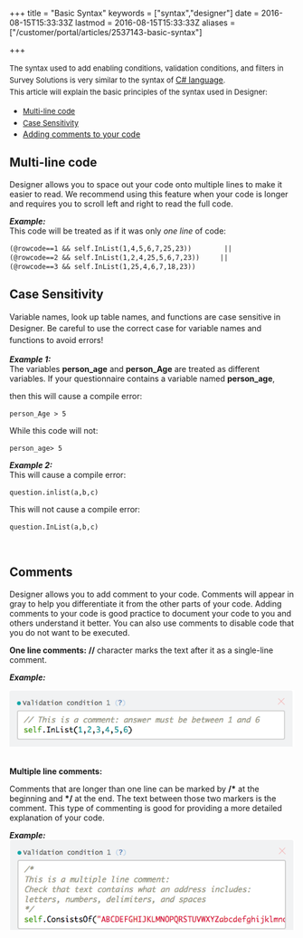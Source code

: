 +++
title = "Basic Syntax"
keywords = ["syntax","designer"]
date = 2016-08-15T15:33:33Z
lastmod = 2016-08-15T15:33:33Z
aliases = ["/customer/portal/articles/2537143-basic-syntax"]

+++

<span style="font-size: 13px; line-height: 1.6;">The syntax used to add
enabling conditions, validation conditions, and filters in Survey
Solutions is very similar to the syntax of </span>[C\#
language](https://msdn.microsoft.com/en-us/library/kx37x362.aspx)<span
style="font-size: 13px; line-height: 1.6;">.  
This article will explain the basic principles of the syntax used in
Designer: </span>

-   [<span style="font-size: 13px; line-height: 1.6;">Multi-line
    code</span>](#multi)
-   [<span style="font-size: 13px; line-height: 1.6;">Case
    Sensitivity</span>](#case)
-   [Adding comments to your code](#comments)

 <span id="multi"></span>Multi-line code
----------------------------------------

  
Designer allows you to space out your code onto multiple lines to make
it easier to read. We recommend using this feature when your code is
longer and requires you to scroll left and right to read the full
code.  
  
***Example:***  
This code will be treated as if it was only *one line* of code:

    (@rowcode==1 && self.InList(1,4,5,6,7,25,23))        ||
    (@rowcode==2 && self.InList(1,2,4,25,5,6,7,23))     ||
    (@rowcode==3 && self.InList(1,25,4,6,7,18,23))

  <span id="case"></span>Case Sensitivity
----------------------------------------

  
<span style="line-height: 20.8px;">Variable names, look up table names,
and functions are case sensitive in Designer. Be careful to use the
correct case for variable names and functions to avoid errors! </span>  
  
***Example 1:***  
The variables **person\_age** and **person\_Age** are treated as
different variables. If your questionnaire contains a variable named
**person\_age**,  
  
then this will cause a compile error:

    person_Age > 5 

  
While this code will not:

    person_age> 5

  
  
***Example 2:***  
This will cause a compile error:

    question.inlist(a,b,c)

  
  
This will not cause a compile error:

    question.InList(a,b,c)

  
  
 

<span id="comments"></span>Comments
-----------------------------------

  
Designer allows you to add comment to your code. Comments will appear in
gray to help you differentiate it from the other parts of your
code. Adding comments to your code is good practice to document your
code to you and others understand it better. You can also use comments
to disable code that you do not want to be executed.

  
**One line comments:** **//** character marks the text after it as a
single-line comment.  
  
***Example:***

<span style="font-family:courier new,courier,monospace;"><span
style="font-size:12px;">![](images/673914.png)</span></span>  
 

**Multiple line comments:**  
  
Comments that are longer than one line can be marked by **/\*** at the
beginning and **\*/** at the end. The text between those two markers is
the comment. This type of commenting is good for providing a more
detailed explanation of your code.  
  
***Example:***  
![](images/673945.png)
